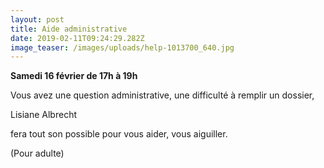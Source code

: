 ```yaml
---
layout: post
title: Aide administrative
date: 2019-02-11T09:24:29.282Z
image_teaser: /images/uploads/help-1013700_640.jpg
---
```

**Samedi 16 février de 17h à 19h**

Vous avez une question administrative, une difficulté à remplir un dossier,

Lisiane Albrecht

fera tout son possible pour vous aider, vous aiguiller.

(Pour adulte)
